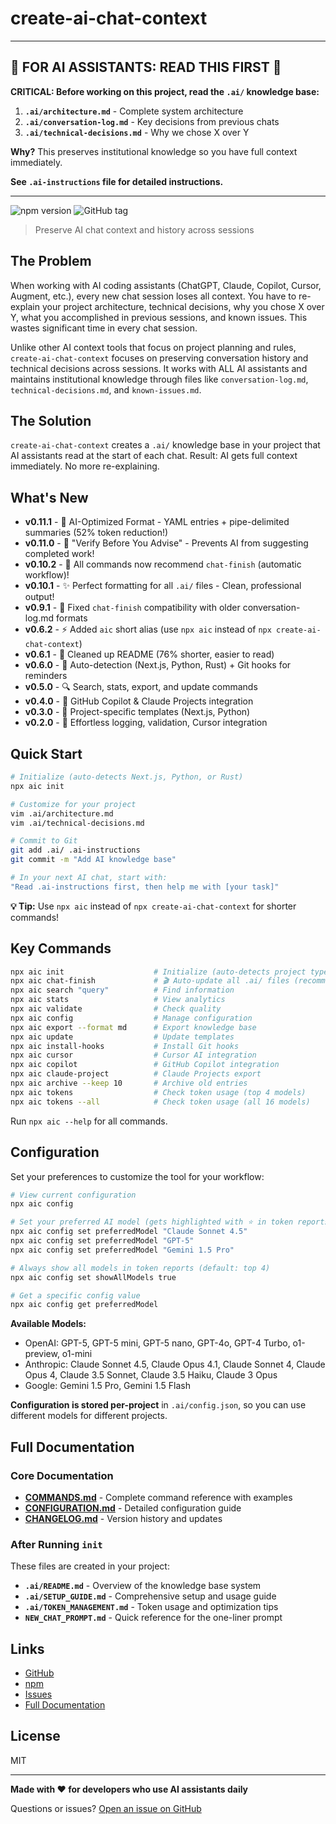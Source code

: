 # create-ai-chat-context

---

## 🚨 FOR AI ASSISTANTS: READ THIS FIRST 🚨

**CRITICAL: Before working on this project, read the `.ai/` knowledge base:**

1. **`.ai/architecture.md`** - Complete system architecture
2. **`.ai/conversation-log.md`** - Key decisions from previous chats
3. **`.ai/technical-decisions.md`** - Why we chose X over Y

**Why?** This preserves institutional knowledge so you have full context immediately.

**See `.ai-instructions` file for detailed instructions.**

---

![npm version](https://img.shields.io/npm/v/create-ai-chat-context)
![GitHub tag](https://img.shields.io/github/v/tag/Vaeshkar/create-ai-chat-context)

> Preserve AI chat context and history across sessions

## The Problem

When working with AI coding assistants (ChatGPT, Claude, Copilot, Cursor, Augment, etc.), every new chat session loses all context. You have to re-explain your project architecture, technical decisions, why you chose X over Y, what you accomplished in previous sessions, and known issues. This wastes significant time in every chat session.

Unlike other AI context tools that focus on project planning and rules, `create-ai-chat-context` focuses on preserving conversation history and technical decisions across sessions. It works with ALL AI assistants and maintains institutional knowledge through files like `conversation-log.md`, `technical-decisions.md`, and `known-issues.md`.

## The Solution

`create-ai-chat-context` creates a `.ai/` knowledge base in your project that AI assistants read at the start of each chat. Result: AI gets full context immediately. No more re-explaining.

## What's New

- **v0.11.1** - 🤖 AI-Optimized Format - YAML entries + pipe-delimited summaries (52% token reduction!)
- **v0.11.0** - 🚨 "Verify Before You Advise" - Prevents AI from suggesting completed work!
- **v0.10.2** - 🎯 All commands now recommend `chat-finish` (automatic workflow)!
- **v0.10.1** - ✨ Perfect formatting for all `.ai/` files - Clean, professional output!
- **v0.9.1** - 🔧 Fixed `chat-finish` compatibility with older conversation-log.md formats
- **v0.6.2** - ⚡ Added `aic` short alias (use `npx aic` instead of `npx create-ai-chat-context`)
- **v0.6.1** - 📖 Cleaned up README (76% shorter, easier to read)
- **v0.6.0** - 🎯 Auto-detection (Next.js, Python, Rust) + Git hooks for reminders
- **v0.5.0** - 🔍 Search, stats, export, and update commands
- **v0.4.0** - 🤖 GitHub Copilot & Claude Projects integration
- **v0.3.0** - 🎨 Project-specific templates (Next.js, Python)
- **v0.2.0** - 📝 Effortless logging, validation, Cursor integration

## Quick Start

```bash
# Initialize (auto-detects Next.js, Python, or Rust)
npx aic init

# Customize for your project
vim .ai/architecture.md
vim .ai/technical-decisions.md

# Commit to Git
git add .ai/ .ai-instructions
git commit -m "Add AI knowledge base"

# In your next AI chat, start with:
"Read .ai-instructions first, then help me with [your task]"
```

**💡 Tip:** Use `npx aic` instead of `npx create-ai-chat-context` for shorter commands!

## Key Commands

```bash
npx aic init                    # Initialize (auto-detects project type)
npx aic chat-finish             # 🎬 Auto-update all .ai/ files (recommended!)
npx aic search "query"          # Find information
npx aic stats                   # View analytics
npx aic validate                # Check quality
npx aic config                  # Manage configuration
npx aic export --format md      # Export knowledge base
npx aic update                  # Update templates
npx aic install-hooks           # Install Git hooks
npx aic cursor                  # Cursor AI integration
npx aic copilot                 # GitHub Copilot integration
npx aic claude-project          # Claude Projects export
npx aic archive --keep 10       # Archive old entries
npx aic tokens                  # Check token usage (top 4 models)
npx aic tokens --all            # Check token usage (all 16 models)
```

Run `npx aic --help` for all commands.

## Configuration

Set your preferences to customize the tool for your workflow:

```bash
# View current configuration
npx aic config

# Set your preferred AI model (gets highlighted with ⭐ in token reports)
npx aic config set preferredModel "Claude Sonnet 4.5"
npx aic config set preferredModel "GPT-5"
npx aic config set preferredModel "Gemini 1.5 Pro"

# Always show all models in token reports (default: top 4)
npx aic config set showAllModels true

# Get a specific config value
npx aic config get preferredModel
```

**Available Models:**

- OpenAI: GPT-5, GPT-5 mini, GPT-5 nano, GPT-4o, GPT-4 Turbo, o1-preview, o1-mini
- Anthropic: Claude Sonnet 4.5, Claude Opus 4.1, Claude Sonnet 4, Claude Opus 4, Claude 3.5 Sonnet, Claude 3.5 Haiku, Claude 3 Opus
- Google: Gemini 1.5 Pro, Gemini 1.5 Flash

**Configuration is stored per-project** in `.ai/config.json`, so you can use different models for different projects.

## Full Documentation

### Core Documentation

- **[COMMANDS.md](COMMANDS.md)** - Complete command reference with examples
- **[CONFIGURATION.md](CONFIGURATION.md)** - Detailed configuration guide
- **[CHANGELOG.md](CHANGELOG.md)** - Version history and updates

### After Running `init`

These files are created in your project:

- **`.ai/README.md`** - Overview of the knowledge base system
- **`.ai/SETUP_GUIDE.md`** - Comprehensive setup and usage guide
- **`.ai/TOKEN_MANAGEMENT.md`** - Token usage and optimization tips
- **`NEW_CHAT_PROMPT.md`** - Quick reference for the one-liner prompt

## Links

- [GitHub](https://github.com/Vaeshkar/create-ai-chat-context)
- [npm](https://www.npmjs.com/package/create-ai-chat-context)
- [Issues](https://github.com/Vaeshkar/create-ai-chat-context/issues)
- [Full Documentation](https://github.com/Vaeshkar/create-ai-chat-context#readme)

## License

MIT

---

**Made with ❤️ for developers who use AI assistants daily**

Questions or issues? [Open an issue on GitHub](https://github.com/Vaeshkar/create-ai-chat-context/issues)
